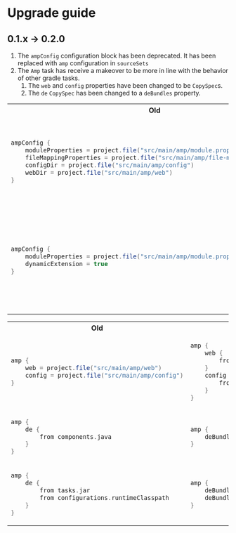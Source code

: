 # Upgrade guide

## 0.1.x -> 0.2.0

1. The `ampConfig` configuration block has been deprecated. It has been replaced with `amp` configuration in `sourceSets`
2. The `Amp` task has receive a makeover to be more in line with the behavior of other gradle tasks.
    1. The `web` and `config` properties have been changed to be `CopySpec`s.
    2. The `de` `CopySpec` has been changed to a `deBundles` property.

<table>
<tr>
<th>Old</th>
<th>New</th>
</tr>
<tr>
<td>

```groovy
ampConfig {
    moduleProperties = project.file("src/main/amp/module.properties")
    fileMappingProperties = project.file("src/main/amp/file-mapping.properties")
    configDir = project.file("src/main/amp/config")
    webDir = project.file("src/main/amp/web")
}
```
</td>
<td>

```groovy
sourceSets {
    main {
        amp {
            module("src/main/amp/module.properties")
            fileMapping("src/main/amp/file-mapping.properties")
            config.srcDir = "src/main/amp/config"
            web.srcDir = "src/main/amp/web"
        }
    }
}

```
</td>
</tr>
<tr>
<td>

```groovy
ampConfig {
    moduleProperties = project.file("src/main/amp/module.properties")
    dynamicExtension = true
}
```
</td>
<td>

```groovy
sourceSets {
    main {
        amp {
            // You can inline the contents of your module.properties as a groovy map
            module ([
                "module.id": "my-module",
                "module.version": project.version
            ])
            dynamicExtension()
        }
    }
}
```
</td>
</tr>
</table>

<table>
<tr>
<th>Old</th>
<th>New</th>
</tr>
<tr>
<td>

```groovy
amp {
    web = project.file("src/main/amp/web")
    config = project.file("src/main/amp/config")
}
```
</td>
<td>

```groovy
amp {
    web {
        from "src/main/amp/web"
    }
    config {
        from "src/main/amp/config"
    }
}
```
</td>
</tr>
<tr>
<td>

```groovy
amp {
    de {
        from components.java
    }
}
```
</td>
<td>

```groovy
amp {
    deBundles += tasks.jar
}
```
</td>
</tr>
<tr>
<td>

```groovy
amp {
    de {
        from tasks.jar
        from configurations.runtimeClasspath
    }
}
```
</td>
<td>

```groovy
amp {
    deBundles += tasks.jar
    deBundles += configurations.runtimeClasspath
}
```
</td>
</tr>
</table>
